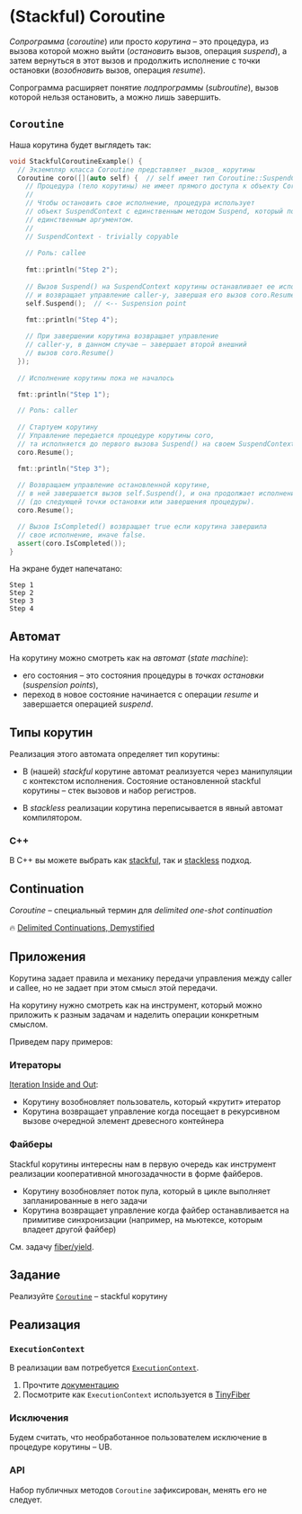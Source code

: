 # (Stackful) Coroutine

_Сопрограмма_ (_coroutine_) или просто _корутина_ – это процедура,
из вызова которой можно выйти (_остановить_ вызов, операция _suspend_), а затем вернуться в этот вызов
и продолжить исполнение с точки остановки (_возобновить_ вызов, операция _resume_).

Сопрограмма расширяет понятие _подпрограммы_ (_subroutine_), вызов которой нельзя остановить, а можно лишь завершить.

## `Coroutine`

Наша корутина будет выглядеть так:

```cpp
void StackfulCoroutineExample() {
  // Экземпляр класса Coroutine представляет _вызов_ корутины
  Coroutine coro([](auto self) {  // self имеет тип Coroutine::SuspendContext
    // Процедура (тело корутины) не имеет прямого доступа к объекту Coroutine.
    //
    // Чтобы остановить свое исполнение, процедура использует
    // объект SuspendContext с единственным методом Suspend, который получает
    // единственным аргументом.
    //
    // SuspendContext - trivially copyable
    
    // Роль: callee
    
    fmt::println("Step 2");
    
    // Вызов Suspend() на SuspendContext корутины останавливает ее исполнение 
    // и возвращает управление caller-у, завершая его вызов coro.Resume().
    self.Suspend();  // <-- Suspension point

    fmt::println("Step 4");
    
    // При завершении корутина возвращает управление
    // caller-у, в данном случае – завершает второй внешний
    // вызов coro.Resume()
  });
  
  // Исполнение корутины пока не началось

  fmt::println("Step 1");

  // Роль: caller
  
  // Стартуем корутину
  // Управление передается процедуре корутины coro,
  // та исполняется до первого вызова Suspend() на своем SuspendContext.
  coro.Resume();

  fmt::println("Step 3");
  
  // Возвращаем управление остановленной корутине,
  // в ней завершается вызов self.Suspend(), и она продолжает исполнение
  // (до следующей точки остановки или завершения процедуры).
  coro.Resume();

  // Вызов IsCompleted() возвращает true если корутина завершила 
  // свое исполнение, иначе false.
  assert(coro.IsCompleted());
}
```

На экране будет напечатано:
```
Step 1
Step 2
Step 3
Step 4
```

## Автомат

На корутину можно смотреть как на _автомат_ (_state machine_):
- его состояния – это состояния процедуры в _точках остановки_ (_suspension points_),
- переход в новое состояние начинается с операции _resume_ и завершается операцией _suspend_.

## Типы корутин

Реализация этого автомата определяет тип корутины:

- В (нашей) _stackful_ корутине автомат реализуется через манипуляции с контекстом исполнения. Состояние остановленной stackful корутины – стек вызовов и набор регистров.  

- В _stackless_ реализации корутина переписывается в явный автомат компилятором.

### C++

В С++ вы можете выбрать как [stackful](https://www.boost.org/doc/libs/1_75_0/libs/coroutine2/doc/html/index.html), так и [stackless](https://en.cppreference.com/w/cpp/language/coroutines) подход.

## Continuation

_Coroutine_ – специальный термин для _delimited one-shot continuation_

🔥 [Delimited Continuations, Demystified](https://www.youtube.com/watch?v=TE48LsgVlIU)

## Приложения
 
Корутина задает правила и механику передачи управления между caller и callee, но не задает при этом смысл этой передачи. 

На корутину нужно смотреть как на инструмент, который можно приложить к разным задачам и наделить
операции конкретным смыслом.

Приведем пару примеров:

### Итераторы

[Iteration Inside and Out](https://journal.stuffwithstuff.com/2013/01/13/iteration-inside-and-out/):

- Корутину возобновляет пользователь, который «крутит» итератор
- Корутина возвращает управление когда посещает в рекурсивном вызове очередной элемент древесного контейнера

### Файберы

Stackful корутины интересны нам в первую очередь как инструмент реализации кооперативной многозадачности в форме файберов.

- Корутину возобновляет поток пула, который в цикле выполняет запланированные в него задачи
- Корутина возвращает управление когда файбер останавливается на примитиве синхронизации (например, на мьютексе, которым владеет другой файбер)

См. задачу [fiber/yield](/tasks/fiber/yield).

## Задание

Реализуйте [`Coroutine`](coroutine.cpp) – stackful корутину

## Реализация

### `ExecutionContext`

В реализации вам потребуется [`ExecutionContext`](https://gitlab.com/Lipovsky/sure/-/blob/master/source/sure/context.hpp).

1) Прочтите [документацию](https://gitlab.com/Lipovsky/sure/-/blob/master/docs/ru/guide.md)
2) Посмотрите как `ExecutionContext` используется в [TinyFiber](https://gitlab.com/Lipovsky/tinyfiber)

### Исключения

Будем считать, что необработанное пользователем исключение в процедуре корутины – UB.

### API

Набор публичных методов `Coroutine` зафиксирован, менять его не следует.